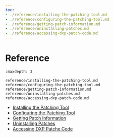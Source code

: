 ```yaml
---
toc:
- ./reference/installing-the-patching-tool.md
- ./reference/configuring-the-patching-tool.md
- ./reference/getting-patch-information.md
- ./reference/uninstalling-patches.md
- ./reference/accessing-dxp-patch-code.md
---
```

 # Reference

```{toctree}
:maxdepth: 3

reference/installing-the-patching-tool.md
reference/configuring-the-patching-tool.md
reference/getting-patch-information.md
reference/uninstalling-patches.md
reference/accessing-dxp-patch-code.md
```

* [Installing the Patching Tool](./reference/installing-the-patching-tool.md)
* [Configuring the Patching Tool](./reference/configuring-the-patching-tool.md)
* [Getting Patch Information](./reference/getting-patch-information.md)
* [Uninstalling Patches](./reference/uninstalling-patches.md)
* [Accessing DXP Patche Code](./reference/accessing-dxp-patch-code.md)